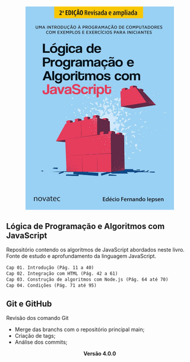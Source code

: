 <p align="center"><img src="java-script.jpg" width="400"></p>

## Lógica de Programação e Algoritmos com JavaScript

Repositório contendo os algoritmos de JavaScript abordados neste livro. 
Fonte de estudo e aprofundamento da linguagem JavaScript.

    Cap 01. Introdução (Pág. 11 a 40)
    Cap 02. Integração com HTML (Pág. 42 a 61)
    Cap 03. Construção de algoritmos com Node.js (Pág. 64 até 70)
    Cap 04. Condições (Pág. 71 até 95)

## Git e GitHub

Revisão dos comando Git
- Merge das branchs com o repositório principal main;
- Criação de tags;
- Análise dos commits;


<p align="center"><b>Versão 4.0.0</b></p>
